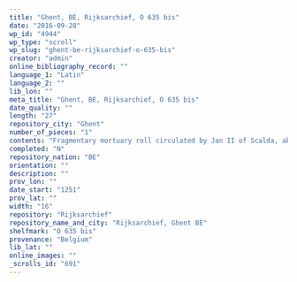 ```yaml
---
title: "Ghent, BE, Rijksarchief, O 635 bis"
date: "2016-09-28"
wp_id: "4944"
wp_type: "scroll"
wp_slug: "ghent-be-rijksarchief-o-635-bis"
creator: "admin"
online_bibliography_record: ""
language_1: "Latin"
language_2: ""
lib_lon: ""
meta_title: "Ghent, BE, Rijksarchief, O 635 bis"
date_quality: ""
length: "27"
repository_city: "Ghent"
number_of_pieces: "1"
contents: "Fragmentary mortuary roll circulated by Jan II of Scalda, abbot of St. Pieters of Ghent."
completed: "N"
repository_nation: "BE"
orientation: ""
description: ""
prov_lon: ""
date_start: "1251"
prov_lat: ""
width: "16"
repository: "Rijksarchief"
repository_name_and_city: "Rijksarchief, Ghent BE"
shelfmark: "O 635 bis"
provenance: "Belgium"
lib_lat: ""
online_images: ""
_scrolls_id: "691"
---
```



